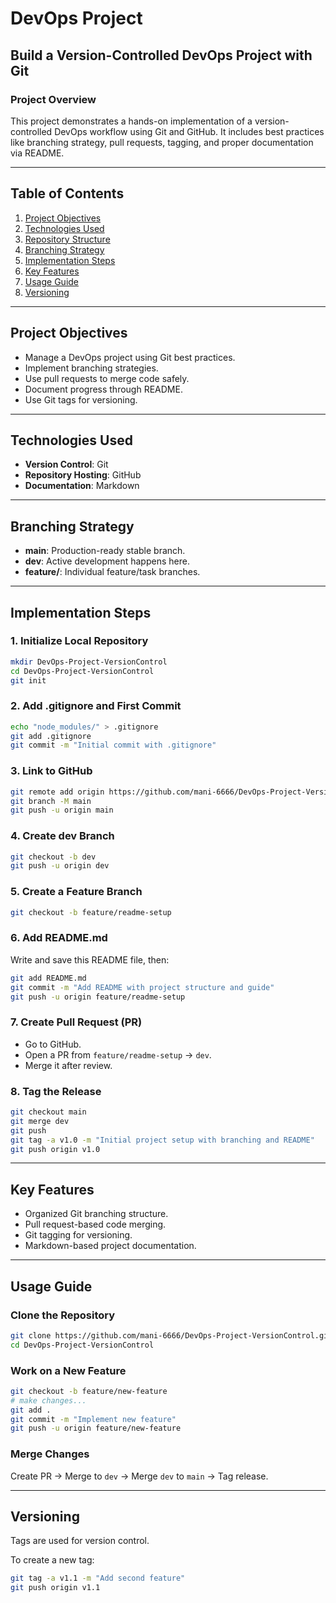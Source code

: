 
# DevOps Project

## Build a Version-Controlled DevOps Project with Git

### Project Overview
This project demonstrates a hands-on implementation of a version-controlled DevOps workflow using Git and GitHub. It includes best practices like branching strategy, pull requests, tagging, and proper documentation via README.

---

## Table of Contents
1. [Project Objectives](#project-objectives)
2. [Technologies Used](#technologies-used)
3. [Repository Structure](#repository-structure)
4. [Branching Strategy](#branching-strategy)
5. [Implementation Steps](#implementation-steps)
6. [Key Features](#key-features)
7. [Usage Guide](#usage-guide)
8. [Versioning](#versioning)

---

## Project Objectives
- Manage a DevOps project using Git best practices.
- Implement branching strategies.
- Use pull requests to merge code safely.
- Document progress through README.
- Use Git tags for versioning.

---

## Technologies Used
- **Version Control**: Git
- **Repository Hosting**: GitHub
- **Documentation**: Markdown

---

## Branching Strategy
- **main**: Production-ready stable branch.
- **dev**: Active development happens here.
- **feature/**: Individual feature/task branches.

---

## Implementation Steps

### 1. Initialize Local Repository
```bash
mkdir DevOps-Project-VersionControl
cd DevOps-Project-VersionControl
git init
```

### 2. Add .gitignore and First Commit
```bash
echo "node_modules/" > .gitignore
git add .gitignore
git commit -m "Initial commit with .gitignore"
```

### 3. Link to GitHub
```bash
git remote add origin https://github.com/mani-6666/DevOps-Project-VersionControl.git
git branch -M main
git push -u origin main
```

### 4. Create dev Branch
```bash
git checkout -b dev
git push -u origin dev
```

### 5. Create a Feature Branch
```bash
git checkout -b feature/readme-setup
```

### 6. Add README.md
Write and save this README file, then:
```bash
git add README.md
git commit -m "Add README with project structure and guide"
git push -u origin feature/readme-setup
```

### 7. Create Pull Request (PR)
- Go to GitHub.
- Open a PR from `feature/readme-setup` → `dev`.
- Merge it after review.

### 8. Tag the Release
```bash
git checkout main
git merge dev
git push
git tag -a v1.0 -m "Initial project setup with branching and README"
git push origin v1.0
```

---

## Key Features
- Organized Git branching structure.
- Pull request-based code merging.
- Git tagging for versioning.
- Markdown-based project documentation.

---

## Usage Guide

### Clone the Repository
```bash
git clone https://github.com/mani-6666/DevOps-Project-VersionControl.git
cd DevOps-Project-VersionControl
```

### Work on a New Feature
```bash
git checkout -b feature/new-feature
# make changes...
git add .
git commit -m "Implement new feature"
git push -u origin feature/new-feature
```

### Merge Changes
Create PR → Merge to `dev` → Merge `dev` to `main` → Tag release.

---

## Versioning
Tags are used for version control.

To create a new tag:
```bash
git tag -a v1.1 -m "Add second feature"
git push origin v1.1
```

